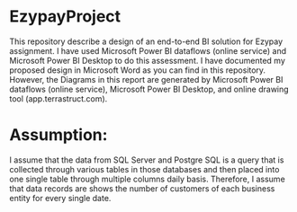 # EzypayProject

This repository describe a design of an end-to-end BI solution for Ezypay assignment. I have used Microsoft Power BI dataflows (online service) and Microsoft Power BI Desktop to do this assessment. I have documented my proposed design in Microsoft Word as you can find in this repository. However, the Diagrams in this report are generated by Microsoft Power BI dataflows (online service), Microsoft Power BI Desktop, and online drawing tool (app.terrastruct.com).

# Assumption:
I assume that the data from SQL Server and Postgre SQL is a query that is collected through various tables in those databases and then placed into one single table through multiple columns daily basis. Therefore,  I assume that data records are shows the number of customers of each business entity for every single date.

